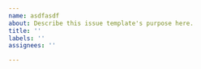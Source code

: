 ```yaml
---
name: asdfasdf
about: Describe this issue template's purpose here.
title: ''
labels: ''
assignees: ''

---
```



